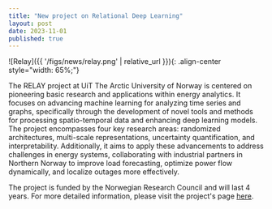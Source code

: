 ```yaml
---
title: "New project on Relational Deep Learning"
layout: post
date: 2023-11-01
published: true
---
```



![Relay]({{ '/figs/news/relay.png' | relative_url }}){: .align-center style="width: 65%;"}

The RELAY project at UiT The Arctic University of Norway is centered on pioneering basic research and applications within energy analytics. It focuses on advancing machine learning for analyzing time series and graphs, specifically through the development of novel tools and methods for processing spatio-temporal data and enhancing deep learning models. The project encompasses four key research areas: randomized architectures, multi-scale representations, uncertainty quantification, and interpretability. Additionally, it aims to apply these advancements to address challenges in energy systems, collaborating with industrial partners in Northern Norway to improve load forecasting, optimize power flow dynamically, and localize outages more effectively.


The project is funded by the Norwegian Research Council and will last 4 years. For more detailed information, please visit the project's page [here](https://en.uit.no/project/relay/Project%20Description%20(page%20name)).
